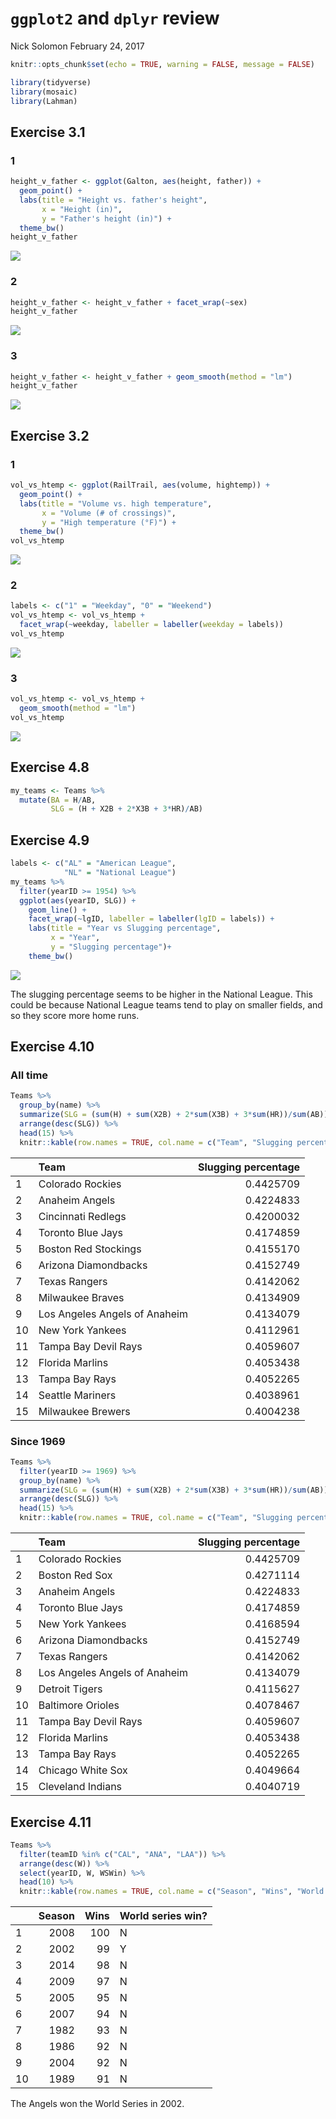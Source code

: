 `ggplot2` and `dplyr` review
================
Nick Solomon
February 24, 2017

``` r
knitr::opts_chunk$set(echo = TRUE, warning = FALSE, message = FALSE)
```

``` r
library(tidyverse)
library(mosaic)
library(Lahman)
```

Exercise 3.1
------------

### 1

``` r
height_v_father <- ggplot(Galton, aes(height, father)) +
  geom_point() +
  labs(title = "Height vs. father's height", 
       x = "Height (in)", 
       y = "Father's height (in)") +
  theme_bw()
height_v_father
```

![](hw_2_review_files/figure-markdown_github/unnamed-chunk-3-1.png)

### 2

``` r
height_v_father <- height_v_father + facet_wrap(~sex)
height_v_father
```

![](hw_2_review_files/figure-markdown_github/unnamed-chunk-4-1.png)

### 3

``` r
height_v_father <- height_v_father + geom_smooth(method = "lm")
height_v_father
```

![](hw_2_review_files/figure-markdown_github/unnamed-chunk-5-1.png)

Exercise 3.2
------------

### 1

``` r
vol_vs_htemp <- ggplot(RailTrail, aes(volume, hightemp)) +
  geom_point() +
  labs(title = "Volume vs. high temperature",
       x = "Volume (# of crossings)",
       y = "High temperature (°F)") +
  theme_bw()
vol_vs_htemp
```

![](hw_2_review_files/figure-markdown_github/unnamed-chunk-6-1.png)

### 2

``` r
labels <- c("1" = "Weekday", "0" = "Weekend")
vol_vs_htemp <- vol_vs_htemp + 
  facet_wrap(~weekday, labeller = labeller(weekday = labels))
vol_vs_htemp
```

![](hw_2_review_files/figure-markdown_github/unnamed-chunk-7-1.png)

### 3

``` r
vol_vs_htemp <- vol_vs_htemp + 
  geom_smooth(method = "lm")
vol_vs_htemp
```

![](hw_2_review_files/figure-markdown_github/unnamed-chunk-8-1.png)

Exercise 4.8
------------

``` r
my_teams <- Teams %>% 
  mutate(BA = H/AB,
         SLG = (H + X2B + 2*X3B + 3*HR)/AB)
```

Exercise 4.9
------------

``` r
labels <- c("AL" = "American League",
            "NL" = "National League")
my_teams %>% 
  filter(yearID >= 1954) %>% 
  ggplot(aes(yearID, SLG)) +
    geom_line() +
    facet_wrap(~lgID, labeller = labeller(lgID = labels)) +
    labs(title = "Year vs Slugging percentage",
         x = "Year",
         y = "Slugging percentage")+
    theme_bw()
```

![](hw_2_review_files/figure-markdown_github/unnamed-chunk-10-1.png)

The slugging percentage seems to be higher in the National League. This could be because National League teams tend to play on smaller fields, and so they score more home runs.

Exercise 4.10
-------------

### All time

``` r
Teams %>% 
  group_by(name) %>%
  summarize(SLG = (sum(H) + sum(X2B) + 2*sum(X3B) + 3*sum(HR))/sum(AB)) %>%
  arrange(desc(SLG)) %>% 
  head(15) %>% 
  knitr::kable(row.names = TRUE, col.name = c("Team", "Slugging percentage"))
```

|     | Team                          |  Slugging percentage|
|-----|:------------------------------|--------------------:|
| 1   | Colorado Rockies              |            0.4425709|
| 2   | Anaheim Angels                |            0.4224833|
| 3   | Cincinnati Redlegs            |            0.4200032|
| 4   | Toronto Blue Jays             |            0.4174859|
| 5   | Boston Red Stockings          |            0.4155170|
| 6   | Arizona Diamondbacks          |            0.4152749|
| 7   | Texas Rangers                 |            0.4142062|
| 8   | Milwaukee Braves              |            0.4134909|
| 9   | Los Angeles Angels of Anaheim |            0.4134079|
| 10  | New York Yankees              |            0.4112961|
| 11  | Tampa Bay Devil Rays          |            0.4059607|
| 12  | Florida Marlins               |            0.4053438|
| 13  | Tampa Bay Rays                |            0.4052265|
| 14  | Seattle Mariners              |            0.4038961|
| 15  | Milwaukee Brewers             |            0.4004238|

### Since 1969

``` r
Teams %>% 
  filter(yearID >= 1969) %>% 
  group_by(name) %>%
  summarize(SLG = (sum(H) + sum(X2B) + 2*sum(X3B) + 3*sum(HR))/sum(AB)) %>%
  arrange(desc(SLG)) %>% 
  head(15) %>% 
  knitr::kable(row.names = TRUE, col.name = c("Team", "Slugging percentage"))
```

|     | Team                          |  Slugging percentage|
|-----|:------------------------------|--------------------:|
| 1   | Colorado Rockies              |            0.4425709|
| 2   | Boston Red Sox                |            0.4271114|
| 3   | Anaheim Angels                |            0.4224833|
| 4   | Toronto Blue Jays             |            0.4174859|
| 5   | New York Yankees              |            0.4168594|
| 6   | Arizona Diamondbacks          |            0.4152749|
| 7   | Texas Rangers                 |            0.4142062|
| 8   | Los Angeles Angels of Anaheim |            0.4134079|
| 9   | Detroit Tigers                |            0.4115627|
| 10  | Baltimore Orioles             |            0.4078467|
| 11  | Tampa Bay Devil Rays          |            0.4059607|
| 12  | Florida Marlins               |            0.4053438|
| 13  | Tampa Bay Rays                |            0.4052265|
| 14  | Chicago White Sox             |            0.4049664|
| 15  | Cleveland Indians             |            0.4040719|

Exercise 4.11
-------------

``` r
Teams %>% 
  filter(teamID %in% c("CAL", "ANA", "LAA")) %>% 
  arrange(desc(W)) %>% 
  select(yearID, W, WSWin) %>% 
  head(10) %>% 
  knitr::kable(row.names = TRUE, col.name = c("Season", "Wins", "World series win?"))
```

|     |  Season|  Wins| World series win? |
|-----|-------:|-----:|:------------------|
| 1   |    2008|   100| N                 |
| 2   |    2002|    99| Y                 |
| 3   |    2014|    98| N                 |
| 4   |    2009|    97| N                 |
| 5   |    2005|    95| N                 |
| 6   |    2007|    94| N                 |
| 7   |    1982|    93| N                 |
| 8   |    1986|    92| N                 |
| 9   |    2004|    92| N                 |
| 10  |    1989|    91| N                 |

The Angels won the World Series in 2002.
